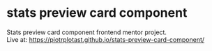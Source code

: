 # stats preview card component
 Stats preview card component frontend mentor project. <br />
Live at: https://piotrplotast.github.io/stats-preview-card-component/
